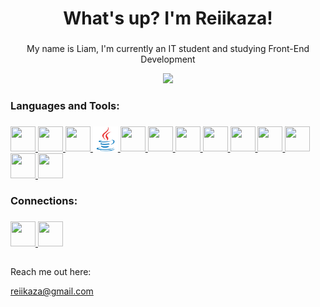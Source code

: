 <h1 align="middle">What's up? I'm Reiikaza!</h1>

###

<p align="middle">My name is Liam, I'm currently an IT student and studying Front-End Development</p>

<div align="center">
  <a href="https://discord.com/users/700391228226928722"><img src="https://lanyard.kyrie25.dev/api/700391228226928722?showBanner=animated&waveColor=transparent&idleMessage=[REDACTED]" style="max-width: 100%;"></a></div>

###

<h3 align="left">Languages and Tools:</h2>

###

<div align="left">
  <a href="https://html.spec.whatwg.org" rel="nofollow"> <img src="https://upload.wikimedia.org/wikipedia/commons/3/38/HTML5_Badge.svg" width="40" height="40""> </a>
  <a href="https://www.w3.org/Style/CSS/Overview.en.html" rel="nofollow"> <img src="https://upload.wikimedia.org/wikipedia/commons/6/62/CSS3_logo.svg" width="40" height="40""> </a>
  <a href="https://www.python.org" rel="nofollow"> <img src="https://upload.wikimedia.org/wikipedia/commons/archive/c/c3/20220821155028%21Python-logo-notext.svg" width="40" height="40""> </a>
  <a href="https://www.java.com" rel="nofollow"> <img src="https://raw.githubusercontent.com/devicons/devicon/master/icons/java/java-original.svg" alt="java" width="40" height="40" style="max-width: 100%;"> </a>
  <a href="https://www.javascript.com" rel="nofollow"> <img src="https://skillicons.dev/icons?i=js" width="40" height="40""> </a>
  <a href="https://www.typescriptlang.org" rel="nofollow"> <img src="https://skillicons.dev/icons?i=ts" width="40" height="40""> </a>
  <a href="https://https://tailwindcss.com" rel="nofollow"> <img src="https://upload.wikimedia.org/wikipedia/commons/d/d5/Tailwind_CSS_Logo.svg" width="40" height="40""> </a>
  <a href="https://react.dev" rel="nofollow"> <img src="https://upload.wikimedia.org/wikipedia/commons/a/a7/React-icon.svg" width="40" height="40""> </a>
  <a href="https://code.visualstudio.com" rel="nofollow"> <img src="https://upload.wikimedia.org/wikipedia/commons/9/9a/Visual_Studio_Code_1.35_icon.svg" width="40" height="40""> </a>
  <a href="https://fonts.google.com/" rel="nofollow"> <img src="https://cdn.worldvectorlogo.com/logos/google-fonts-2021-2.svg" width="40" height="40""> </a>
  <a href="https://www.figma.com/" rel="nofollow"> <img src="https://www.vectorlogo.zone/logos/figma/figma-icon.svg" width="40" height="40" style="max-width: 100%;"> </a>
  <a href="https://www.adobe.com/in/products/photoshop.html" rel="nofollow"> <img src="https://upload.wikimedia.org/wikipedia/commons/archive/a/af/20200130164758%21Adobe_Photoshop_CC_icon.svg" width="40" height="40""> </a>
  <a href="https://www.adobe.com/in/products/illustrator.html" rel="nofollow"> <img src="https://upload.wikimedia.org/wikipedia/commons/archive/f/fb/20200616073834%21Adobe_Illustrator_CC_icon.svg" width="40" height="40""> </a>
  
</div>

###

<h3 align="left">Connections:</h2>

###

<div align="left">
  <a href="https://open.spotify.com/user/q02ffzowfwhvg14huvbx5deej" rel="nofollow"> <img src="https://upload.wikimedia.org/wikipedia/commons/8/84/Spotify_icon.svg" width="40" height="40""> </a>
  <a href="https://steamcommunity.com/id/Reiikaza" rel="nofollow"> <img src="https://upload.wikimedia.org/wikipedia/commons/8/83/Steam_icon_logo.svg" width="40" height="40""> </a>

<h2 align="left"></h2>

<p dir="auto">Reach me out here:</p>
<a href="mailto:reiikaza@gmail.com">reiikaza@gmail.com</a>
